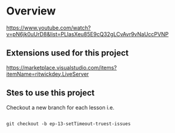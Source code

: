 # Overview

https://www.youtube.com/watch?v=pN6jk0uUrD8&list=PLlasXeu85E9cQ32gLCvAvr9vNaUccPVNP

## Extensions used for this project

https://marketplace.visualstudio.com/items?itemName=ritwickdey.LiveServer

## Stes to use this project

Checkout a new branch for each lesson i.e.

```

git checkout -b ep-13-setTimeout-truest-issues

```
